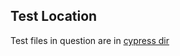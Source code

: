 ## Test Location

Test files in question are in [cypress dir](https://github.com/alexmaddock/cypress-test-repo/blob/main/cypress/e2e/youtube_samples/youtube.cy.js)

